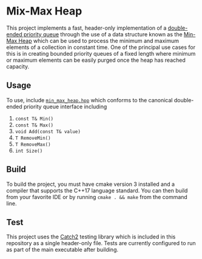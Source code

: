 # Mix-Max Heap

This project implements a fast, header-only implementation of a [double-ended priority queue](https://en.wikipedia.org/wiki/Double-ended_priority_queue) through the use of a data structure known as the [Min-Max Heap](https://github.com/matthew-rister/min_max_heap/blob/master/docs/Min-Max%20Heaps%20And%20Generalized%20Priority%20Queues.pdf) which can be used to process the minimum and maximum elements of a collection in constant time. One of the principal use cases for this is in creating bounded priority queues of a fixed length where minimum or maximum elements can be easily purged once the heap has reached capacity.

## Usage

To use, include [`min_max_heap.hpp`](https://github.com/matthew-rister/min_max_heap/blob/master/src/min_max_heap.hpp) which conforms to the canonical double-ended priority queue interface including

1. `const T& Min()`
2. `const T& Max()`
3. `void Add(const T& value)`
4. `T RemoveMin()`
5. `T RemoveMax()`
6. `int Size()`

## Build

To build the project, you must have cmake version 3 installed and a compiler that supports the C++17 language standard. You can then build from your favorite IDE or by running `cmake . && make` from the command line.

## Test

This project uses the [Catch2](https://github.com/catchorg/Catch2) testing library which is included in this repository as a single header-only file. Tests are currently configured to run as part of the main executable after building.
